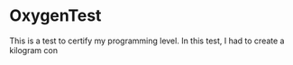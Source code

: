 # OxygenTest
This is a test to certify my programming level. In this test, I had to create a kilogram con       
